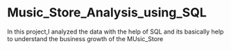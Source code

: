 # Music_Store_Analysis_using_SQL
In this project,I analyzed the data with the help of SQL and its basically help to understand the business growth of the MUsic_Store
